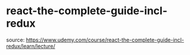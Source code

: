 # react-the-complete-guide-incl-redux
source: https://www.udemy.com/course/react-the-complete-guide-incl-redux/learn/lecture/
